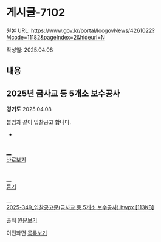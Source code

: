 # 게시글-7102

원본 URL: https://www.gov.kr/portal/locgovNews/4261022?Mcode=11182&pageIndex=2&hideurl=N

작성일: 2025.04.08

## 내용

## 2025년 금사교 등 5개소 보수공사

**경기도** 2025.04.08

붙임과 같이 입찰공고 합니다.   
  


  

  *   
[  
__  
바로보기  
](javascript:void\(0\); "새창으로 이동")  
[  
__  
듣기  
](javascript:void\(0\); "새창으로 이동")  
__  
[2025-349_입찰공고문(금사교 등 5개소 보수공사).hwpx [113KB]](https://www.gg.go.kr/cmmn/download.do?idx=864031 "다운로드")  

  



출처 [원문보기](https://www.gg.go.kr/bbs/boardView.do?bIdx=164800052&bsIdx=469&bcIdx=0&menuId=1547&isManager=false&isCharge=false&page=1 "새창열림")

이전화면 [목록보기](javascript:fn_ntadmList\(\))

